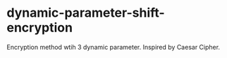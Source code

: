 # dynamic-parameter-shift-encryption
Encryption method wtih 3 dynamic parameter. Inspired by Caesar Cipher.
